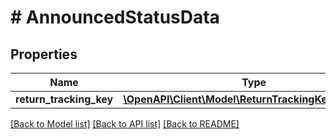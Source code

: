 # # AnnouncedStatusData

## Properties

Name | Type | Description | Notes
------------ | ------------- | ------------- | -------------
**return_tracking_key** | [**\OpenAPI\Client\Model\ReturnTrackingKeyReturnsV2**](ReturnTrackingKeyReturnsV2.md) |  | [optional]

[[Back to Model list]](../../README.md#models) [[Back to API list]](../../README.md#endpoints) [[Back to README]](../../README.md)
